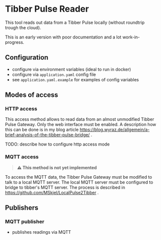# Tibber Pulse Reader

This tool reads out data from a Tibber Pulse locally (without roundtrip trough the cloud).

This is an early version with poor documentation and a lot work-in-progress.

## Configuration

* configure via environment variables (ideal to run in docker)
* configure via `application.yaml` config file
* see `application.yaml.example` for examples of config variables

## Modes of access

### HTTP access

This access method allows to read data from an almost unmodified Tibber Pulse Gateway. Only the web interface must be enabled. A description how this can be done is in my blog article https://blog.wyraz.de/allgemein/a-brief-analysis-of-the-tibber-pulse-bridge/ .

TODO: describe how to configure http access mode

### MQTT access

> **⚠ This method is not yet implemented**

To access the MQTT data, the Tibber Pulse Gateway must be modified to talk to a local MQTT server. The local MQTT server must be configured to bridge to tibber's MQTT server. The process is described in https://github.com/MSkjel/LocalPulse2Tibber .

## Publishers

### MQTT publisher

* publishes readings via MQTT
